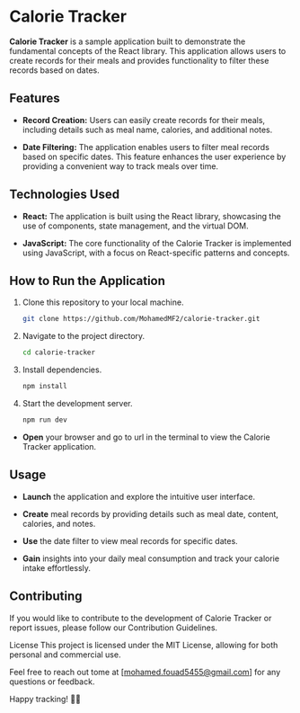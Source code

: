 # Calorie Tracker

**Calorie Tracker** is a sample application built to demonstrate the fundamental concepts of the React library. This application allows users to create records for their meals and provides functionality to filter these records based on dates.

## Features

- **Record Creation:** Users can easily create records for their meals, including details such as meal name, calories, and additional notes.

- **Date Filtering:** The application enables users to filter meal records based on specific dates. This feature enhances the user experience by providing a convenient way to track meals over time.

## Technologies Used

- **React:** The application is built using the React library, showcasing the use of components, state management, and the virtual DOM.

- **JavaScript:** The core functionality of the Calorie Tracker is implemented using JavaScript, with a focus on React-specific patterns and concepts.

## How to Run the Application

1. Clone this repository to your local machine.
   ```bash
   git clone https://github.com/MohamedMF2/calorie-tracker.git

2. Navigate to the project directory.
      ```bash
   cd calorie-tracker

3. Install dependencies.
      ```bash
   npm install

4. Start the development server.
      ```bash
   npm run dev

- **Open** your browser and go to url in the terminal to view the Calorie Tracker application.


## Usage
- **Launch** the application and explore the intuitive user interface.

- **Create** meal records by providing details such as meal date, content, calories, and notes.

- **Use** the date filter to view meal records for specific dates.

- **Gain** insights into your daily meal consumption and track your calorie intake effortlessly.

## Contributing
If you would like to contribute to the development of Calorie Tracker or report issues, please follow our Contribution Guidelines.

License
This project is licensed under the MIT License, allowing for both personal and commercial use.

Feel free to reach out tome at [mohamed.fouad5455@gmail.com] for any questions or feedback.

Happy tracking! 🍲💪


